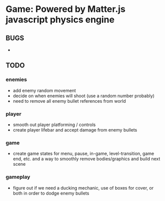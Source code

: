 # Game: Powered by Matter.js javascript physics engine

## BUGS
-

## TODO
### enemies
- add enemy random movement
- decide on when enemies will shoot (use a random number probably)
- need to remove all enemy bullet references from world

### player
- smooth out player platforming / controls
- create player lifebar and accept damage from enemy bullets

### game
- create game states for menu, pause, in-game, level-transition, game end, etc. and a way to smoothly remove bodies/graphics and build next scene

### gameplay
- figure out if we need a ducking mechanic, use of boxes for cover, or both in order to dodge enemy bullets
